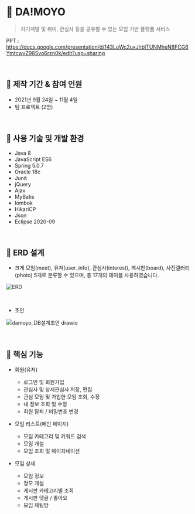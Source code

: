 # :two_men_holding_hands: DA!MOYO

> 자기계발 및 취미, 관심사 등을 공유할 수 있는 모임 기반 플랫폼 서비스

PPT : https://docs.google.com/presentation/d/143LuWc2uxJhblTUNMheN8FCG6YmtcwyZ98Svo6rzn0k/edit?usp=sharing

<br>

## :pushpin: 제작 기간 & 참여 인원
+ 2021년 9월 24일 ~ 11월 4일
+ 팀 프로젝트 (2명)

<br>

## :pushpin: 사용 기술 및 개발 환경

+ Java 8
+ JavaScript ES6
+ Spring 5.0.7
+ Oracle 18c
+ Junit
+ jQuery
+ Ajax
+ MyBatis
+ lombok
+ HikariCP
+ Json
+ Eclipse 2020-09

<br>

## :pushpin: ERD 설계 

+ 크게 모임(meet), 유저(user_info), 관심사(interest), 게시판(board), 사진갤러리(photo) 5개로 분류할 수 있으며, 총 17개의 테이블 사용하였습니다. 

![ERD](https://user-images.githubusercontent.com/86466976/138418433-322dce61-da73-4213-b242-512817f6a239.jpg)

<br>

+ 초안

![damoyo_DB설계초안 drawio](https://user-images.githubusercontent.com/45350620/138692001-b0a12476-59c5-4f6e-a665-46e467045842.png)

<br>

## :pushpin: 핵심 기능

- 회원(유저)
  - 로그인 및 회원가입
  - 관심사 및 상세관심사 저장, 편집
  - 관심 모임 및 가입한 모임 조회, 수정
  - 내 정보 조회 및 수정
  - 회원 탈퇴 / 비밀번호 변경

- 모임 리스트(메인 페이지)
  - 모임 카테고리 및 키워드 검색
  - 모임 개설
  - 모임 조회 및 페이지네이션

- 모임 상세
  - 모임 정보
  - 정모 개설
  - 게시판 카테고리별 조회
  - 게시판 댓글 / 좋아요
  - 모임 채팅방

